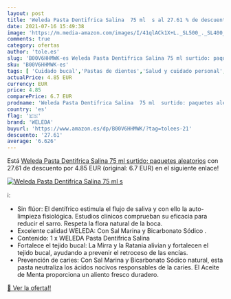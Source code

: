 ```yaml
---
layout: post
title: 'Weleda Pasta Dentifrica Salina  75 ml  s al 27.61 % de descuento'
date: 2021-07-16 15:49:38
image: 'https://m.media-amazon.com/images/I/41qlACk1X+L._SL500_._SL400_.jpg'
comments: true
category: ofertas
author: 'tole.es'
slug: 'B00V6HHMWK-es Weleda Pasta Dentifrica Salina 75 ml surtido: paquetes...'
sku: 'B00V6HHMWK-es'
tags: [ 'Cuidado bucal','Pastas de dientes','Salud y cuidado personal','dentifrica','weleda', ]
actualPrice: 4.85 EUR
currency: EUR
price: 4.85
comparePrice: 6.7 EUR
prodname: 'Weleda Pasta Dentifrica Salina  75 ml  surtido: paquetes aleatorios'
country: 'es'
flag: '🇪🇸'
brand: 'WELEDA'
buyurl: 'https://www.amazon.es/dp/B00V6HHMWK/?tag=tolees-21'
descuento: '27.61'
average: '6.626'
---
```


Está [Weleda Pasta Dentifrica Salina  75 ml  surtido: paquetes aleatorios](https://www.amazon.es/dp/B00V6HHMWK/?tag=tolees-21) con 27.61 de descuento por 4.85 EUR (original: 6.7 EUR) en el siguiente enlace!

[![Weleda Pasta Dentifrica Salina  75 ml  s](https://m.media-amazon.com/images/I/41qlACk1X+L._SL500_._SL400_.jpg)](https://www.amazon.es/dp/B00V6HHMWK/?tag=tolees-21)

ℹ️:

- Sin flúor: El dentífrico estimula el flujo de saliva y con ello la auto-limpieza fisiológica. Estudios clínicos comprueban su eficacia para reducir el sarro. Respeta la flora natural de la boca.
- Excelente calidad WELEDA: Con Sal Marina y Bicarbonato Sódico .
- Contenido: 1 x WELEDA Pasta Dentífrica Salina
- Fortalece el tejido bucal: La Mirra y la Ratania alivian y fortalecen el tejido bucal, ayudando a prevenir el retroceso de las encías.
- Prevención de caries: Con Sal Marina y Bicarbonato Sódico natural, esta pasta neutraliza los ácidos nocivos responsables de la caries. El Aceite de Menta proporciona un aliento fresco duradero.

[🛒 Ver la oferta!!](https://www.amazon.es/dp/B00V6HHMWK/?tag=tolees-21)
